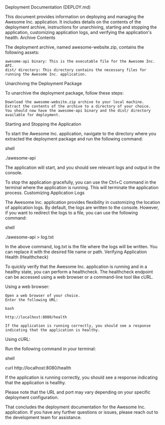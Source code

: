 Deployment Documentation (DEPLOY.md)

This document provides information on deploying and managing the Awesome Inc. application. It includes details on the contents of the deployment archive, instructions for unarchiving, starting and stopping the application, customizing application logs, and verifying the application's health.
Archive Contents

The deployment archive, named awesome-website.zip, contains the following assets:

    awesome-api binary: This is the executable file for the Awesome Inc. API.
    dist/ directory: This directory contains the necessary files for running the Awesome Inc. application.

Unarchiving the Deployment Package

To unarchive the deployment package, follow these steps:

    Download the awesome-website.zip archive to your local machine.
    Extract the contents of the archive to a directory of your choice.
    You should now have the awesome-api binary and the dist/ directory available for deployment.

Starting and Stopping the Application

To start the Awesome Inc. application, navigate to the directory where you extracted the deployment package and run the following command:

shell

./awesome-api

The application will start, and you should see relevant logs and output in the console.

To stop the application gracefully, you can use the Ctrl+C command in the terminal where the application is running. This will terminate the application process.
Customizing Application Logs

The Awesome Inc. application provides flexibility in customizing the location of application logs. By default, the logs are written to the console. However, if you want to redirect the logs to a file, you can use the following command:

shell

./awesome-api > log.txt

In the above command, log.txt is the file where the logs will be written. You can replace it with the desired file name or path.
Verifying Application Health (Healthcheck)

To quickly verify that the Awesome Inc. application is running and in a healthy state, you can perform a healthcheck. The healthcheck endpoint can be accessed using a web browser or a command-line tool like cURL.

Using a web browser:

    Open a web browser of your choice.
    Enter the following URL:

    bash

    http://localhost:8080/health

    If the application is running correctly, you should see a response indicating that the application is healthy.

Using cURL:

Run the following command in your terminal:

shell

curl http://localhost:8080/health

If the application is running correctly, you should see a response indicating that the application is healthy.

Please note that the URL and port may vary depending on your specific deployment configuration.

That concludes the deployment documentation for the Awesome Inc. application. If you have any further questions or issues, please reach out to the development team for assistance.